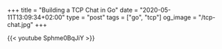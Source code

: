 +++
title = "Building a TCP Chat in Go"
date = "2020-05-11T13:09:34+02:00"
type = "post"
tags = ["go", "tcp"]
og_image = "/tcp-chat.jpg"
+++

{{< youtube Sphme0BqJiY >}}